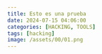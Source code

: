```yaml
---
title: Esto es una prueba
date: 2024-07-15 04:06:00 
categories: [HACKING, TOOLS]
tags: [hacking]  
image: /assets/00/01.png
---
```

